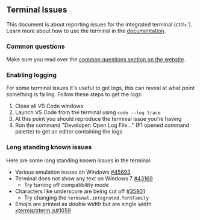 ## Terminal Issues

This document is about reporting issues for the integrated terminal (ctrl+\`). Learn more about how to use the terminal in the [documentation](https://code.visualstudio.com/docs/editor/integrated-terminal).

### Common questions

Make sure you read over the [common questions section on the website](https://code.visualstudio.com/docs/editor/integrated-terminal#_common-questions).

### Enabling logging

For some terminal issues it's useful to get logs, this can reveal at what point something is failing. Follow these steps to get the logs:

1. Close all VS Code windows
2. Launch VS Code from the terminal using `code --log trace`
3. At this point you should reproduce the termnial issue you're having
4. Run the command "Developer: Open Log File..." (F1 opened command palette) to get an editor containing the logs

### Long standing known issues

Here are some long standing known issues in the terminal:

- Various emulation issues on Windows [#45693](https://github.com/Microsoft/vscode/issues/45693)
- Terminal does not show any text on Windows 7 [#43169](https://github.com/Microsoft/vscode/issues/43169)
  - Try turning off compatibility mode
- Characters like underscore are being cut off [#35901](https://github.com/Microsoft/vscode/issues/35901)
  - Try changing the `terminal.integrated.fontFamily`
- Emojis are printed as double width but are single width [xtermjs/xterm.js#1059](https://github.com/xtermjs/xterm.js/issues/1059)